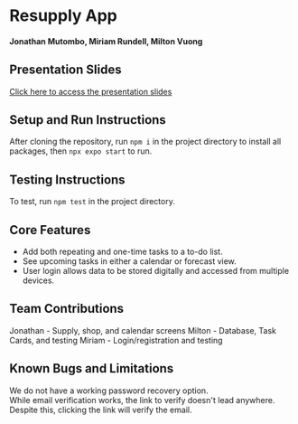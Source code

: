 # Resupply App

#### Jonathan Mutombo, Miriam Rundell, Milton Vuong

## Presentation Slides 
[Click here to access the presentation slides](https://docs.google.com/presentation/d/1CIVJrPbulb2EUjOf5Z6Df21DaXqM-YYUPZdsZhTquFw/edit?slide=id.g33d394b539d_0_35#slide=id.g33d394b539d_0_35)

## Setup and Run Instructions
After cloning the repository, run `npm i` in the project directory to install all packages, then `npx expo start` to run. 

## Testing Instructions
To test, run `npm test` in the project directory. 

## Core Features
- Add both repeating and one-time tasks to a to-do list.
- See upcoming tasks in either a calendar or forecast view.
- User login allows data to be stored digitally and accessed from multiple devices.

## Team Contributions
Jonathan - Supply, shop, and calendar screens
Milton - Database, Task Cards, and testing
Miriam - Login/registration and testing

## Known Bugs and Limitations
We do not have a working password recovery option.       
While email verification works, the link to verify doesn't lead anywhere. Despite this, clicking the link will verify the email.
